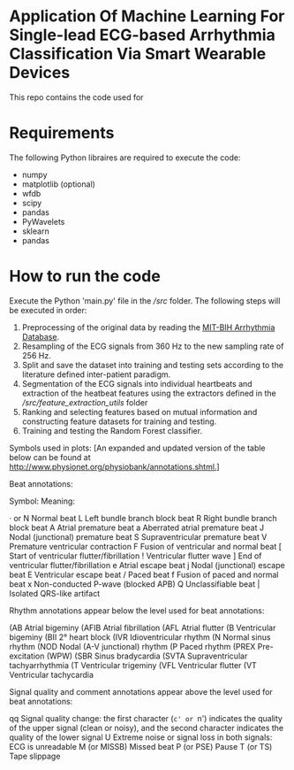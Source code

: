 #  Application Of Machine Learning For Single-lead ECG-based Arrhythmia Classification Via Smart Wearable Devices
This repo contains the code used for 

# Requirements
The following Python libraires are required to execute the code: 

* numpy
* matplotlib (optional)
* wfdb
* scipy
* pandas
* PyWavelets
* sklearn
* pandas

# How to run the code
Execute the Python 'main.py' file in the _/src_ folder. The following steps will be executed in order:

1. Preprocessing of the original data by reading the [MIT-BIH Arrhythmia Database](https://physionet.org/content/mitdb/1.0.0/).
2. Resampling of the ECG signals from 360 Hz to the new sampling rate of 256 Hz.
3. Split and save the dataset into training and testing sets according to the literature defined inter-patient paradigm.
4. Segmentation of the ECG signals into individual heartbeats and extraction of the heatbeat features using the extractors defined in the _/src/feature_extraction_utils_ folder
5. Ranking and selecting features based on mutual information and constructing feature datasets for training and testing.
6. Training and testing the Random Forest classifier.


Symbols used in plots:
[An expanded and updated version of the table below can be found at http://www.physionet.org/physiobank/annotations.shtml.]


Beat annotations:

Symbol:	              Meaning:

· or N	              Normal beat
L	                  Left bundle branch block beat
R	                  Right bundle branch block beat
A	                  Atrial premature beat
a	                  Aberrated atrial premature beat
J	                  Nodal (junctional) premature beat
S	                  Supraventricular premature beat
V	                  Premature ventricular contraction
F	                  Fusion of ventricular and normal beat
[	                  Start of ventricular flutter/fibrillation
!	                  Ventricular flutter wave
]	                  End of ventricular flutter/fibrillation
e	                  Atrial escape beat
j	                  Nodal (junctional) escape beat
E	                  Ventricular escape beat
/	                  Paced beat
f	                  Fusion of paced and normal beat
x	                  Non-conducted P-wave (blocked APB)
Q	                  Unclassifiable beat
|	                  Isolated QRS-like artifact




Rhythm annotations appear below the level used for beat annotations:

(AB	                  Atrial bigeminy
(AFIB	              Atrial fibrillation
(AFL	              Atrial flutter
(B	                  Ventricular bigeminy
(BII	              2° heart block
(IVR	              Idioventricular rhythm
(N	                  Normal sinus rhythm
(NOD	              Nodal (A-V junctional) rhythm
(P	                  Paced rhythm
(PREX	              Pre-excitation (WPW)
(SBR	              Sinus bradycardia
(SVTA	              Supraventricular tachyarrhythmia
(T	                  Ventricular trigeminy
(VFL	              Ventricular flutter
(VT	                  Ventricular tachycardia




Signal quality and comment annotations appear above the level used for beat annotations:

qq	                  Signal quality change: the first character (`c' or `n') indicates the quality of the upper signal (clean or noisy), 
                      and the second character indicates the quality of the lower signal
U	                  Extreme noise or signal loss in both signals: ECG is unreadable
M (or MISSB)	      Missed beat
P (or PSE)	          Pause
T (or TS)	          Tape slippage

